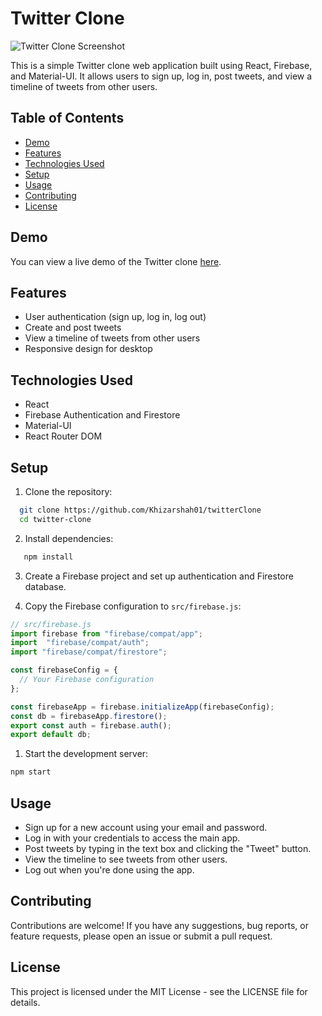 # Twitter Clone
![Twitter Clone Screenshot](https://github.com/Khizarshah01/twitterClone/assets/109973520/69271674-93d1-429d-a147-db2a9313d214)


This is a simple Twitter clone web application built using React, Firebase, and Material-UI. It allows users to sign up, log in, post tweets, and view a timeline of tweets from other users.

## Table of Contents

- [Demo](#demo)
- [Features](#features)
- [Technologies Used](#technologies-used)
- [Setup](#setup)
- [Usage](#usage)
- [Contributing](#contributing)
- [License](#license)

## Demo

You can view a live demo of the Twitter clone [here](https://thread-clone-8b0f9.web.app/).

## Features

- User authentication (sign up, log in, log out)
- Create and post tweets
- View a timeline of tweets from other users
- Responsive design for desktop

## Technologies Used

- React
- Firebase Authentication and Firestore
- Material-UI
- React Router DOM

## Setup

1. Clone the repository:
```bash
  git clone https://github.com/Khizarshah01/twitterClone
  cd twitter-clone
```

2. Install dependencies:

```bash
   npm install
```


3. Create a Firebase project and set up authentication and Firestore database.

4. Copy the Firebase configuration to `src/firebase.js`:

```javascript
// src/firebase.js
import firebase from "firebase/compat/app";
import  "firebase/compat/auth"; 
import "firebase/compat/firestore";

const firebaseConfig = {
  // Your Firebase configuration
};

const firebaseApp = firebase.initializeApp(firebaseConfig);
const db = firebaseApp.firestore();
export const auth = firebase.auth(); 
export default db;

```

1.  Start the development server:
   ```bash
npm start
```

## Usage

- Sign up for a new account using your email and password.
- Log in with your credentials to access the main app.
- Post tweets by typing in the text box and clicking the "Tweet" button.
- View the timeline to see tweets from other users.
- Log out when you're done using the app.

## Contributing

Contributions are welcome! If you have any suggestions, bug reports, or feature requests, please open an issue or submit a pull request.

## License

This project is licensed under the MIT License - see the LICENSE file for details.


